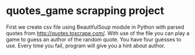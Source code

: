 ﻿# quotes_game scrapping project
 First we create csv file using BeautifulSoup module in Python with parsed quotes from http://quotes.toscrape.com/. With use of the file you can play a game to guess an author of the random quote. You have four guesses to use. Every time you fail, program will give you a hint about author.
